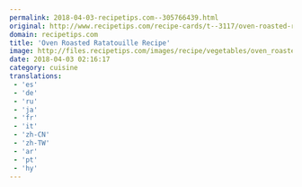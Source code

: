 ```yaml
---
permalink: 2018-04-03-recipetips.com--305766439.html
original: http://www.recipetips.com/recipe-cards/t--3117/oven-roasted-ratatouille.asp
domain: recipetips.com
title: 'Oven Roasted Ratatouille Recipe'
image: http://files.recipetips.com/images/recipe/vegetables/oven_roasted_ratatouille.jpg
date: 2018-04-03 02:16:17
category: cuisine
translations: 
 - 'es'
 - 'de'
 - 'ru'
 - 'ja'
 - 'fr'
 - 'it'
 - 'zh-CN'
 - 'zh-TW'
 - 'ar'
 - 'pt'
 - 'hy'
---
```


